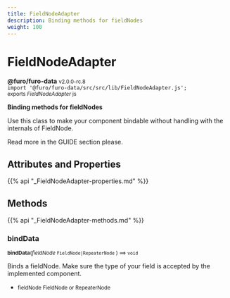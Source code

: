```yaml
---
title: FieldNodeAdapter
description: Binding methods for fieldNodes
weight: 100
---
```


# FieldNodeAdapter

**@furo/furo-data** <small>v2.0.0-rc.8</small>
<br>`import '@furo/furo-data/src/src/lib/FieldNodeAdapter.js';`<small>
<br>exports *FieldNodeAdapter* js</small>


**Binding methods for fieldNodes**

Use this class to make your component bindable without handling with the internals of FieldNode.

Read more in the GUIDE section please.

## Attributes and Properties
{{% api "_FieldNodeAdapter-properties.md" %}}

























## Methods
{{% api "_FieldNodeAdapter-methods.md" %}}





### **bindData**
<small>**bindData**(*fieldNode* `FieldNode|RepeaterNode` ) ⟹ `void`</small>

Binds a fieldNode. Make sure the type of your field is accepted by the implemented component.

- <small>fieldNode FieldNode or RepeaterNode</small>
<br><br>
















